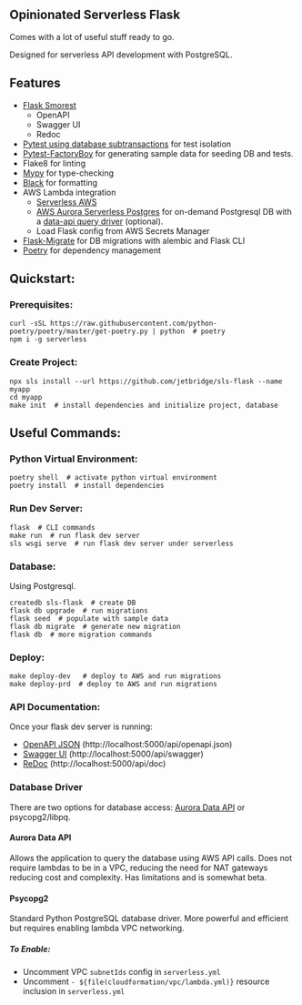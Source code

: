 ## Opinionated Serverless Flask

Comes with a lot of useful stuff ready to go.

Designed for serverless API development with PostgreSQL.

## Features

- [Flask Smorest](https://pypi.org/project/flask-smorest/)
  - OpenAPI
  - Swagger UI
  - Redoc
- [Pytest using database subtransactions](https://pypi.org/project/pytest-flask-sqlalchemy/) for test isolation
- [Pytest-FactoryBoy](https://pytest-factoryboy.readthedocs.io/en/latest/#model-fixture) for generating sample data for seeding DB and tests.
- Flake8 for linting
- [Mypy](http://mypy-lang.org/) for type-checking
- [Black](https://black.readthedocs.io/en/stable/) for formatting
- AWS Lambda integration
  - [Serverless AWS](https://serverless.com/framework/docs/providers/aws/)
  - [AWS Aurora Serverless Postgres](https://aws.amazon.com/rds/aurora/serverless/) for on-demand Postgresql DB with a [data-api query driver](https://github.com/chanzuckerberg/sqlalchemy-aurora-data-api#motivation) (optional).
  - Load Flask config from AWS Secrets Manager
- [Flask-Migrate](https://flask-migrate.readthedocs.io/en/latest/) for DB migrations with alembic and Flask CLI
- [Poetry](https://python-poetry.org/docs/) for dependency management

## Quickstart:

### Prerequisites:

```
curl -sSL https://raw.githubusercontent.com/python-poetry/poetry/master/get-poetry.py | python  # poetry
npm i -g serverless
```

### Create Project:

```
npx sls install --url https://github.com/jetbridge/sls-flask --name myapp
cd myapp
make init  # install dependencies and initialize project, database
```

## Useful Commands:

### Python Virtual Environment:

```
poetry shell  # activate python virtual environment
poetry install  # install dependencies
```

### Run Dev Server:

```
flask  # CLI commands
make run  # run flask dev server
sls wsgi serve  # run flask dev server under serverless
```


### Database:
Using Postgresql.
```
createdb sls-flask  # create DB
flask db upgrade  # run migrations
flask seed  # populate with sample data
flask db migrate  # generate new migration
flask db  # more migration commands
```

### Deploy:
```
make deploy-dev   # deploy to AWS and run migrations
make deploy-prd  # deploy to AWS and run migrations
```

### API Documentation:

Once your flask dev server is running:

- [OpenAPI JSON](http://localhost:5000/api/openapi.json) (http://localhost:5000/api/openapi.json)
- [Swagger UI](http://localhost:5000/api/swagger) (http://localhost:5000/api/swagger)
- [ReDoc](http://localhost:5000/api/doc) (http://localhost:5000/api/doc)

### Database Driver
There are two options for database access: [Aurora Data API](https://docs.aws.amazon.com/AmazonRDS/latest/AuroraUserGuide/data-api.html) or psycopg2/libpq.

#### Aurora Data API
Allows the application to query the database using AWS API calls. Does not require lambdas to be in a VPC, reducing the need for NAT gateways reducing cost and complexity. Has limitations and is somewhat beta.

#### Psycopg2
Standard Python PostgreSQL database driver. More powerful and efficient but requires enabling lambda VPC networking.

##### To Enable:
* Uncomment VPC `subnetIds` config in `serverless.yml`
* Uncomment `- ${file(cloudformation/vpc/lambda.yml)}` resource inclusion in `serverless.yml`
